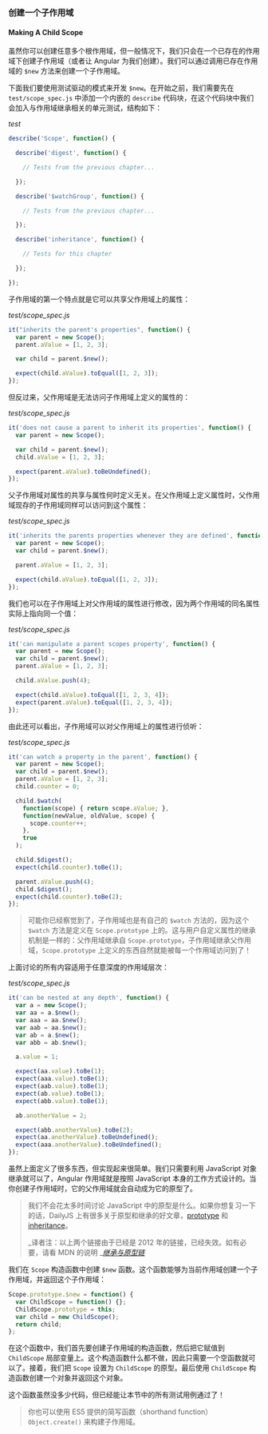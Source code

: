 ### 创建一个子作用域

#### Making A Child Scope

虽然你可以创建任意多个根作用域，但一般情况下，我们只会在一个已存在的作用域下创建子作用域（或者让 Angular 为我们创建）。我们可以通过调用已存在作用域的 `$new` 方法来创建一个子作用域。

下面我们要使用测试驱动的模式来开发 `$new`。在开始之前，我们需要先在 `test/scope_spec.js` 中添加一个内嵌的 `describe` 代码块，在这个代码块中我们会加入与作用域继承相关的单元测试，结构如下：

_test_

```js
describe('Scope', function() {

  describe('digest', function() {

    // Tests from the previous chapter...

  });

  describe('$watchGroup', function() {

    // Tests from the previous chapter...

  });

  describe('inheritance', function() {

    // Tests for this chapter

  }); 

});
```

子作用域的第一个特点就是它可以共享父作用域上的属性：

_test/scope\_spec.js_

```js
it("inherits the parent's properties", function() {
  var parent = new Scope();
  parent.aValue = [1, 2, 3];

  var child = parent.$new();

  expect(child.aValue).toEqual([1, 2, 3]);
});
```

但反过来，父作用域是无法访问子作用域上定义的属性的：

_test/scope\_spec.js_

```js
it('does not cause a parent to inherit its properties', function() {
  var parent = new Scope();

  var child = parent.$new();
  child.aValue = [1, 2, 3];

  expect(parent.aValue).toBeUndefined();
});
```

父子作用域对属性的共享与属性何时定义无关。在父作用域上定义属性时，父作用域现存的子作用域同样可以访问到这个属性：

_test/scope\_spec.js_

```js
it('inherits the parents properties whenever they are defined', function() {
  var parent = new Scope();
  var child = parent.$new();

  parent.aValue = [1, 2, 3];

  expect(child.aValue).toEqual([1, 2, 3]);
});
```

我们也可以在子作用域上对父作用域的属性进行修改，因为两个作用域的同名属性实际上指向同一个值：

_test/scope\_spec.js_

```js
it('can manipulate a parent scopes property', function() {
  var parent = new Scope();
  var child = parent.$new();
  parent.aValue = [1, 2, 3];

  child.aValue.push(4);

  expect(child.aValue).toEqual([1, 2, 3, 4]);
  expect(parent.aValue).toEqual([1, 2, 3, 4]);
});
```

由此还可以看出，子作用域可以对父作用域上的属性进行侦听：

_test/scope\_spec.js_

```js
it('can watch a property in the parent', function() {
  var parent = new Scope();
  var child = parent.$new();
  parent.aValue = [1, 2, 3];
  child.counter = 0;

  child.$watch(
    function(scope) { return scope.aValue; },
    function(newValue, oldValue, scope) {
      scope.counter++;
    },
    true
  );

  child.$digest();
  expect(child.counter).toBe(1);

  parent.aValue.push(4);
  child.$digest();
  expect(child.counter).toBe(2);
});
```

> 可能你已经察觉到了，子作用域也是有自己的 `$watch` 方法的，因为这个 `$watch` 方法是定义在 `Scope.prototype` 上的。这与用户自定义属性的继承机制是一样的：父作用域继承自 `Scope.prototype`，子作用域继承父作用域，`Scope.prototype` 上定义的东西自然就能被每一个作用域访问到了！

上面讨论的所有内容适用于任意深度的作用域层次：

_test/scope\_spec.js_

```js
it('can be nested at any depth', function() {
  var a = new Scope();
  var aa = a.$new();
  var aaa = aa.$new();
  var aab = aa.$new();
  var ab = a.$new();
  var abb = ab.$new();

  a.value = 1;

  expect(aa.value).toBe(1);
  expect(aaa.value).toBe(1);
  expect(aab.value).toBe(1);
  expect(ab.value).toBe(1);
  expect(abb.value).toBe(1);

  ab.anotherValue = 2;

  expect(abb.anotherValue).toBe(2);
  expect(aa.anotherValue).toBeUndefined();
  expect(aaa.anotherValue).toBeUndefined();
});
```

虽然上面定义了很多东西，但实现起来很简单。我们只需要利用 JavaScript 对象继承就可以了，Angular 作用域就是按照 JavaScript 本身的工作方式设计的。当你创建子作用域时，它的父作用域就会自动成为它的原型了。

> 我们不会花太多时间讨论 JavaScript 中的原型是什么。如果你想复习一下的话，DailyJS 上有很多关于原型和继承的好文章，[prototype](http://dailyjs.com/2012/05/20/js101-prototype/) 和 [inheritance](http://dailyjs.com/2012/05/27/js101-prototype-chains/)。
>
> _译者注：以上两个链接由于已经是 2012 年的链接，已经失效。如有必要，请看 MDN 的说明 _[_继承与原型链_](https://developer.mozilla.org/zh-CN/docs/Web/JavaScript/Inheritance_and_the_prototype_chain)

我们在 `Scope`  构造函数中创建 `$new` 函数。这个函数能够为当前作用域创建一个子作用域，并返回这个子作用域：

```js
Scope.prototype.$new = function() {
  var ChildScope = function() {};
  ChildScope.prototype = this;
  var child = new ChildScope();
  return child;
};
```

在这个函数中，我们首先要创建子作用域的构造函数，然后把它赋值到 `ChildScope` 局部变量上。这个构造函数什么都不做，因此只需要一个空函数就可以了。接着，我们把 `Scope` 设置为 `ChildScope` 的原型。最后使用 `ChildScope` 构造函数创建一个对象并返回这个对象。

这个函数虽然没多少代码，但已经能让本节中的所有测试用例通过了！

> 你也可以使用 ES5 提供的简写函数（shorthand function）`Object.create()` 来构建子作用域。



